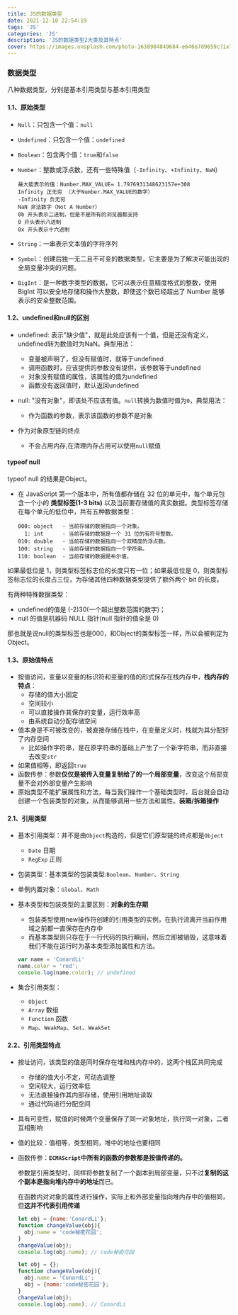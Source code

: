 ```yaml
---
title: JS的数据类型
date: 2021-12-10 22:54:19
tags: 'JS'
categories: 'JS'
description: 'JS的数据类型2大类及其特点'
cover: https://images.unsplash.com/photo-1638984849684-e646e7d9659c?ixlib=rb-1.2.1&ixid=MnwxMjA3fDB8MHxwaG90by1wYWdlfHx8fGVufDB8fHx8&auto=format&fit=crop&w=870&q=80
---
```



### 数据类型 ###

八种数据类型，分别是基本引用类型与基本引用类型

#### 1.1、原始类型 ####

* `Null`：只包含一个值：`null`

* `Undefined`：只包含一个值：`undefined`

* `Boolean`：包含两个值：`true`和`false`

* `Number`：整数或浮点数，还有一些特殊值（`-Infinity`、`+Infinity`、`NaN`）

  ```
  最大能表示的值：Number.MAX_VALUE=	1.7976931348623157e+308
  Infinity 正无穷 （大于Number.MAX_VALUE的数字）
  -Infinity 负无穷 
  NaN 非法数字（Not A Number）
  0b 开头表示二进制，但是不是所有的浏览器都支持  
  0 开头表示八进制  
  0x 开头表示十六进制 
  ```

* `String`：一串表示文本值的字符序列

* `Symbol`：创建后独一无二且不可变的数据类型，它主要是为了解决可能出现的全局变量冲突的问题。

* `BigInt`：是一种数字类型的数据，它可以表示任意精度格式的整数，使用 BigInt 可以安全地存储和操作大整数，即使这个数已经超出了 Number 能够表示的安全整数范围。

#### 1.2、undefined和null的区别 ####

* undefined:  表示"缺少值"，就是此处应该有一个值，但是还没有定义，undefined转为数值时为NaN。典型用法：

  * 变量被声明了，但没有赋值时，就等于undefined
  * 调用函数时，应该提供的参数没有提供，该参数等于undefined
  * 对象没有赋值的属性，该属性的值为undefined
  * 函数没有返回值时，默认返回undefined

* null:  "没有对象"，即该处不应该有值。`null`转换为数值时值为`0`，典型用法：

  * 作为函数的参数，表示该函数的参数不是对象
* 作为对象原型链的终点
  * 不会占用内存,在清理内存占用可以使用`null`赋值

#### typeof null ####

typeof null 的结果是Object。

* 在 JavaScript 第一个版本中，所有值都存储在 32 位的单元中，每个单元包含一个小的 **类型标签(1-3 bits)** 以及当前要存储值的真实数据。类型标签存储在每个单元的低位中，共有五种数据类型：

  ```
  000: object   - 当前存储的数据指向一个对象。
    1: int      - 当前存储的数据是一个 31 位的有符号整数。
  010: double   - 当前存储的数据指向一个双精度的浮点数。
  100: string   - 当前存储的数据指向一个字符串。
  110: boolean  - 当前存储的数据是布尔值。
  ```

如果最低位是 1，则类型标签标志位的长度只有一位；如果最低位是 0，则类型标签标志位的长度占三位，为存储其他四种数据类型提供了额外两个 bit 的长度。

有两种特殊数据类型：

* undefined的值是 (-2)30(一个超出整数范围的数字)；
* null 的值是机器码 NULL 指针(null 指针的值全是 0)

那也就是说null的类型标签也是000，和Object的类型标签一样，所以会被判定为Object。

#### 1.3、原始值特点 ####

* 按值访问，变量以变量的标识符和变量的值的形式保存在栈内存中，**栈内存的特点**：
  * 存储的值大小固定
  * 空间较小
  * 可以直接操作其保存的变量，运行效率高
  * 由系统自动分配存储空间
* 值本身是不可被改变的，被直接存储在栈中，在变量定义时，栈就为其分配好了内存空间
  * 比如操作字符串，是在原字符串的基础上产生了一个新字符串，而非直接去改变`str`
* 如果值相等，即返回`true`
* 函数传参：参数**仅仅是被传入变量复制给了的一个局部变量**，改变这个局部变量不会对外部变量产生影响
* 原始类型不能扩展属性和方法，每当我们操作一个基础类型时，后台就会自动创建一个包装类型的对象，从而能够调用一些方法和属性。**装箱/拆箱操作**

#### 2.1、引用类型 ####

* 基本引用类型：并不是由`Object`构造的，但是它们原型链的终点都是`Object`

  * `Date` 日期
  * `RegExp` 正则

* 包装类型：基本类型的包装类型:`Boolean`、`Number`、`String`

* 单例内置对象：`Global`、`Math`

* 基本类型和包装类型的主要区别：**对象的生存期**

  * 包装类型使用new操作符创建的引用类型的实例，在执行流离开当前作用域之前都一直保存在内存中
  * 而基本类型则只存在于一行代码的执行瞬间，然后立即被销毁，这意味着我们不能在运行时为基本类型添加属性和方法。

  ```js
  var name = 'ConardLi'
  name.color = 'red';
  console.log(name.color); // undefined
  ```

* 集合引用类型：

  * `Object`
  * `Array` 数组
  * `Function` 函数
  * `Map`、`WeakMap`、`Set`、`WeakSet`

#### 2.2、引用类型特点 ####

* 按址访问，该类型的值是同时保存在堆和栈内存中的，这两个栈区共同完成

  * 存储的值大小不定，可动态调整
  * 空间较大，运行效率低
  * 无法直接操作其内部存储，使用引用地址读取
  * 通过代码进行分配空间

* 具有可变性，赋值的时候两个变量保存了同一对象地址，执行同一对象，二者互相影响

* 值的比较：值相等，类型相同，堆中的地址也要相同

* 函数传参：**`ECMAScript`中所有的函数的参数都是按值传递的。**

  参数是引用类型时，同样将参数复制了一个副本到局部变量，只不过**复制的这个副本是指向堆内存中的地址**而已。

  在函数内对对象的属性进行操作，实际上和外部变量指向堆内存中的值相同，但**这并不代表引用传递**

  ```js
  let obj = {name:'ConardLi'};
  function changeValue(obj){
    obj.name = 'code秘密花园';
  }
  changeValue(obj);
  console.log(obj.name); // code秘密花园
  
  let obj = {};
  function changeValue(obj){
    obj.name = 'ConardLi';
    obj = {name:'code秘密花园'};
  }
  changeValue(obj);
  console.log(obj.name); // ConardLi
  ```
